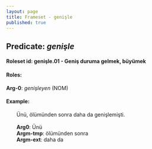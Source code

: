 ```yaml
---
layout: page
title: Frameset - genişle
published: true
---
```

<h2>Predicate: <i>genişle</i></h2>
<h4>Roleset id: genişle.01 - Geniş duruma gelmek, büyümek<br>
<h4>Roles:</h4>
<b>Arg-0</b>: <i>genişleyen</i>  (NOM) <br>
<h4>Example:</h4>
&emsp;&emsp;Ünü, ölümünden sonra daha da genişlemişti.<br><br>
&emsp;&emsp;<b>Arg0</b>:  Ünü<br>
&emsp;&emsp;<b>Argm-tmp</b>:  ölümünden sonra<br>
&emsp;&emsp;<b>Argm-ext</b>:  daha da<br>


